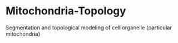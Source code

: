 # Mitochondria-Topology
Segmentation and topological modeling of cell organelle (particular mitochondria)
